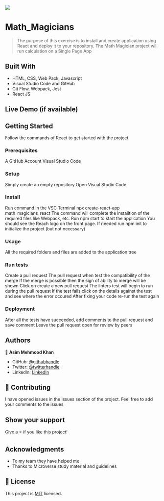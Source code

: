 ![](https://img.shields.io/badge/Microverse-blueviolet)

# Math_Magicians

> The purpose of this exercise is to install and create application using React and deploy it to your repository. The Math Magician project will run calculation on a Single Page App


## Built With

- HTML, CSS, Web Pack, Javascript
- Visual Studio Code and GitHub
- Git Flow, Webpack, Jest
- React JS

## Live Demo (if available)

## Getting Started

Follow the commands of React to get started with the project.

### Prerequisites

A GitHub Account
Visual Studio Code


### Setup
Simply create an empty repository
Open Visual Studio Code

### Install
Run command in the VSC Terminal npx create-react-app math_magicians_react
The command will complete the installtion of the required files like Webpack, etc. 
Run npm start to start the application
You should see the Reach logo on the front page. 
If needed run npm init to initialize the project (but not necessary)

### Usage
All the required folders and files are added to the application tree

### Run tests
Create a pull request 
The pull request when test the compatibility of the merge
If the merge is possible then the sign of ability to merge will be shown 
Click on create a new pull request
The linters test will begin to run during the pull request 
If the test fails click on the details against the test and see where the error occured
After fixing your code re-run the test again

### Deployment
After all the tests have succeeded, add comments to the pull request and save comment 
Leave the pull request open for review by peers


## Authors

👤 **Asim Mehmood Khan**

- GitHub: [@githubhandle](https://github.com/AsimKhan2019/)
- Twitter: [@twitterhandle](https://twitter.com/vtechbiz)
- LinkedIn: [LinkedIn](https://www.linkedin.com/in/asim-khan-9bbb4211/)

## 🤝 Contributing

I have opened issues in the Issues section of the project. Feel free to add your comments to the issues

## Show your support

Give a ⭐️ if you like this project!

## Acknowledgments

- To my team they have helped me
- Thanks to Microverse study material and guidelines

## 📝 License

This project is [MIT](./MIT.md) licensed.
